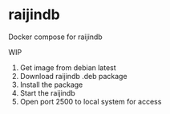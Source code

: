 # raijindb
Docker compose for raijindb

WIP

1. Get image from debian latest
2. Download raijindb .deb package
3. Install the package
4. Start the raijindb
5. Open port 2500 to local system for access
